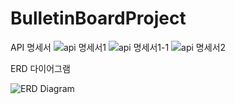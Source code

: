 # BulletinBoardProject

API 명세서
![api 명세서1](https://github.com/phantomrole/BulletinBoardProject/assets/35451795/3dd47e17-6583-47df-babf-f2e8ca7818a1)
![api 명세서1-1](https://github.com/phantomrole/BulletinBoardProject/assets/35451795/984e15d7-e886-4753-be8e-ddeda7f23ffe)
![api 명세서2](https://github.com/phantomrole/BulletinBoardProject/assets/35451795/f39f1b29-6305-4f24-a7ca-272601f4e286)


ERD 다이어그램

![ERD Diagram](https://github.com/phantomrole/BulletinBoardProject/assets/35451795/6cfef41d-0ad6-4854-8526-50c4966958ee)
